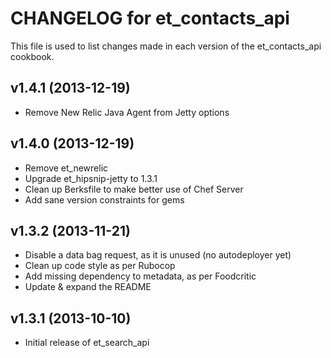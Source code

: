 CHANGELOG for et_contacts_api
===================================
This file is used to list changes made in each version of the et_contacts_api cookbook.

v1.4.1 (2013-12-19)
-------------------
* Remove New Relic Java Agent from Jetty options

v1.4.0 (2013-12-19)
-------------------
* Remove et_newrelic
* Upgrade et_hipsnip-jetty to 1.3.1
* Clean up Berksfile to make better use of Chef Server
* Add sane version constraints for gems

v1.3.2 (2013-11-21)
-------------------
* Disable a data bag request, as it is unused (no autodeployer yet)
* Clean up code style as per Rubocop
* Add missing dependency to metadata, as per Foodcritic
* Update & expand the README

v1.3.1 (2013-10-10)
-------------------
* Initial release of et_search_api
